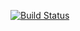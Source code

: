 [![Build Status](https://travis-ci.org/DANTEpolaris/shared.svg?branch=master)](https://travis-ci.org/DANTEpolaris/shared)
